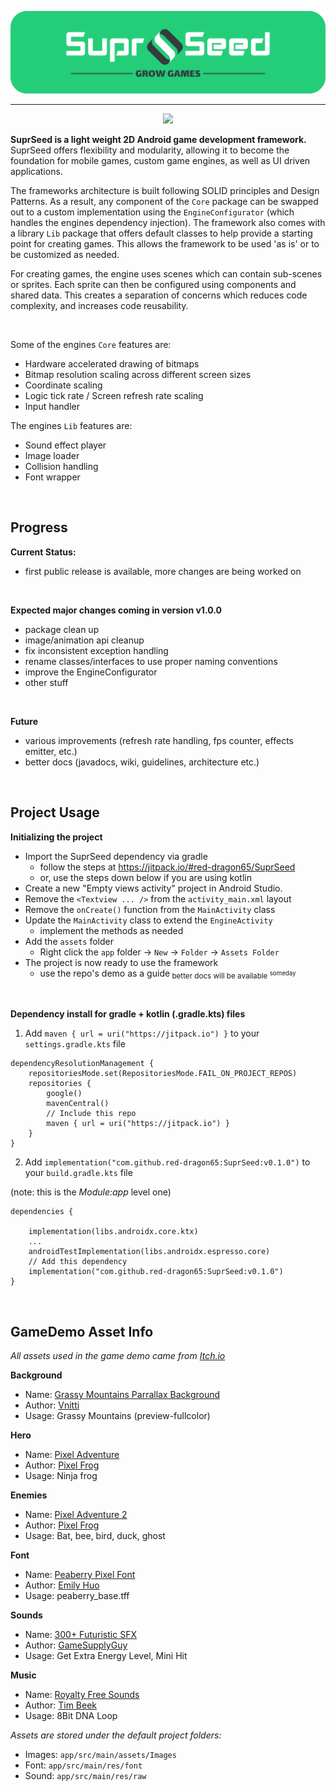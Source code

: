 
<p align="center">
<img src="DemoApp/src/main/res/drawable-v24/suprseed_widebanner.png" width=650 title="SuprSeed - Grow Games" alt="SuprSeed Engine Logo Banner">
</p>

---

<div align="center">

  [![](https://jitpack.io/v/red-dragon65/SuprSeed.svg)](https://jitpack.io/#red-dragon65/SuprSeed)

</div>

**SuprSeed is a light weight 2D Android game development framework.** SuprSeed offers flexibility and modularity, allowing it to become the foundation for mobile games, custom game engines, as well as UI driven applications.

The frameworks architecture is built following SOLID principles and Design Patterns. As a result, any component of the `Core` package can be swapped out to a custom implementation using the `EngineConfigurator` (which handles the engines dependency injection). The framework also comes with a library `Lib` package that offers default classes to help provide a starting point for creating games. This allows the framework to be used 'as is' or to be customized as needed.

For creating games, the engine uses scenes which can contain sub-scenes or sprites. Each sprite can then be configured using components and shared data. This creates a separation of concerns which reduces code complexity, and increases code reusability.

<br/>

Some of the engines `Core` features are:
- Hardware accelerated drawing of bitmaps
- Bitmap resolution scaling across different screen sizes
- Coordinate scaling
- Logic tick rate / Screen refresh rate scaling
- Input handler

The engines `Lib` features are:
- Sound effect player
- Image loader
- Collision handling
- Font wrapper





<br/>

Progress
---

**Current Status:**
- first public release is available, more changes are being worked on

<br/>

**Expected major changes coming in version v1.0.0**
- package clean up
- image/animation api cleanup
- fix inconsistent exception handling
- rename classes/interfaces to use proper naming conventions
- improve the EngineConfigurator
- other stuff

<br/>

**Future**
- various improvements (refresh rate handling, fps counter, effects emitter, etc.)
- better docs (javadocs, wiki, guidelines, architecture etc.)

<br/>

Project Usage
---

**Initializing the project**
- Import the SuprSeed dependency via gradle
  - follow the steps at https://jitpack.io/#red-dragon65/SuprSeed
  - or, use the steps down below if you are using kotlin
- Create a new "Empty views activity" project in Android Studio.
- Remove the `<Textview ... />` from the `activity_main.xml` layout
- Remove the `onCreate()` function from the `MainActivity` class
- Update the `MainActivity` class to extend the `EngineActivity`
  - implement the methods as needed
- Add the `assets` folder
  - Right click the `app` folder -> `New` -> `Folder` -> `Assets Folder`
- The project is now ready to use the framework
  - use the repo's demo as a guide<sub> better docs will be available <sup>someday</sup></sub>

<br/>

**Dependency install for gradle + kotlin (.gradle.kts) files**

1. Add `maven { url = uri("https://jitpack.io") }` to your `settings.gradle.kts` file
```
dependencyResolutionManagement {
    repositoriesMode.set(RepositoriesMode.FAIL_ON_PROJECT_REPOS)
    repositories {
        google()
        mavenCentral()
        // Include this repo
        maven { url = uri("https://jitpack.io") }
    }
}
```

2. Add `implementation("com.github.red-dragon65:SuprSeed:v0.1.0")` to your `build.gradle.kts` file

(note: this is the _Module:app_ level one)
```
dependencies {

    implementation(libs.androidx.core.ktx)
    ...
    androidTestImplementation(libs.androidx.espresso.core)
    // Add this dependency
    implementation("com.github.red-dragon65:SuprSeed:v0.1.0")
}
```


<br/>

GameDemo Asset Info
---

*All assets used in the game demo came from [Itch.io](https://itch.io/)*

**Background**
- Name: [Grassy Mountains Parrallax Background](https://vnitti.itch.io/grassy-mountains-parallax-background)
- Author: [Vnitti](https://vnitti.itch.io/)
- Usage: Grassy Mountains (preview-fullcolor)

**Hero**
- Name: [Pixel Adventure](https://pixelfrog-assets.itch.io/pixel-adventure-1)
- Author: [Pixel Frog](https://pixelfrog-assets.itch.io/)
- Usage: Ninja frog

**Enemies**
- Name: [Pixel Adventure 2](https://pixelfrog-assets.itch.io/pixel-adventure-2)
- Author: [Pixel Frog](https://pixelfrog-assets.itch.io/)
- Usage: Bat, bee, bird, duck, ghost

**Font**
- Name: [Peaberry Pixel Font](https://emhuo.itch.io/peaberry-pixel-font)
- Author: [Emily Huo](https://emhuo.itch.io/)
- Usage: peaberry_base.tff

**Sounds**
- Name: [300+ Futuristic SFX](https://gamesupply.itch.io/300-futuristic-sfx-with-names)
- Author: [GameSupplyGuy](https://gamesupply.itch.io/)
- Usage: Get Extra Energy Level,  Mini Hit

**Music**
- Name: [Royalty Free Sounds](https://timbeek.itch.io/royalty-free-music-pack)
- Author: [Tim Beek](https://timbeek.itch.io/)
- Usage: 8Bit DNA Loop

*Assets are stored under the default project folders:*
- Images: `app/src/main/assets/Images`
- Font: `app/src/main/res/font`
- Sound: `app/src/main/res/raw`
